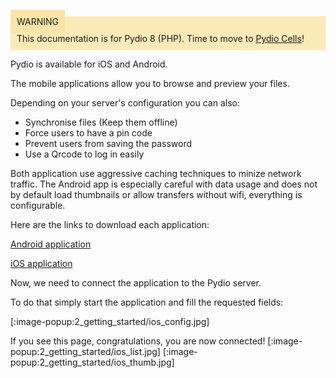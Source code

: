 <div style="background-color: #fbe9b7;font-size: 14px;">
<span style="background-color: #fae4a6;padding: 10px;">WARNING</span>
<span style="padding: 10px;display: inline-block;">This documentation is for Pydio 8 (PHP). Time to move to <a href="https://pydio.com/en/docs/administration-guides">Pydio Cells</a>!</span>
</div>

Pydio is available for iOS and Android.

The mobile applications allow you to browse and preview your files.

Depending on your server's configuration you can also:
- Synchronise files (Keep them offline)
- Force users to have a pin code
- Prevent users from saving the password
- Use a Qrcode to log in easily

Both application use aggressive caching techniques to minize network traffic. The Android app is especially careful with data usage and does not by default load thumbnails or allow transfers without wifi, everything is configurable.

Here are the links to download each application:

[Android application](https://play.google.com/store/apps/details?id=com.pydio.android.pydioPro)

[iOS application](https://itunes.apple.com/us/app/pydiopro/id1109419882)

Now, we need to connect the application to the Pydio server.

To do that simply start the application and fill the requested fields:

[:image-popup:2_getting_started/ios_config.jpg]

If you see this page, congratulations, you are now connected!
[:image-popup:2_getting_started/ios_list.jpg]
[:image-popup:2_getting_started/ios_thumb.jpg]
